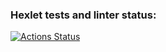### Hexlet tests and linter status:
[![Actions Status](https://github.com/HugoTheDeveloper/python-project-50/workflows/hexlet-check/badge.svg)](https://github.com/HugoTheDeveloper/python-project-50/actions)